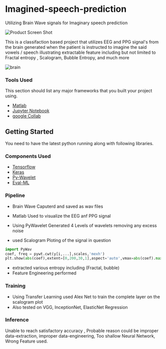 # Imagined-speech-prediction
Utilizing Brain Wave signals for Imaginary speech prediction

![Product Screen Shot](https://user-images.githubusercontent.com/76607486/193486502-325f3f17-b2d4-40cf-8f54-fc80eb956ad7.png)

This is a classifaction based project that utilizes EEG and PPG signal's from the brain generated when the patient is instructed to imagine the said vowels / speech illustrating extractable feature including but not limited to Fractal entropy , Scalogram, Bubble Entropy, and much more

![brain](https://user-images.githubusercontent.com/76607486/193491900-265b999b-53a4-4c9f-b698-050d315aedf5.png)


### Tools Used

This section should list any major frameworks that you built your project using.
* [Matlab](https://matlab.mathworks.com/)
* [Jupyter Notebook](https://jupyter.org/)
* [google Collab](https://colab.research.google.com/)


## Getting Started
You need to have the latest python running along with following libraries.  


### Components Used
* [Tensorflow](https://www.tensorflow.org/)
* [Keras](https://keras.io/)
* [Py-Wavelet](https://pywavelets.readthedocs.io/en/latest/)
* [Eval-ML](https://evalml.alteryx.com/en/stable/)

### Pipeline
* Brain Wave Caputerd and saved as wav files 
* Matlab Used to visualize the EEG anf PPG signal 
* Using PyWavelet Generated 4 Levels of wavelets removing any excess noise

* used Scalogram Ploting of the signal in question
```python
import PyWav
coef, freq = pywt.cwt(y[i,...],scales,'mexh')
plt.show(abs(coef),extent=[0,200,30,1],aspect='auto',vmax=abs(coef).max(),vmin=-abs(coef).max())
```
* extracted various entropy including (Fractal, bubble)
* Feature Engineering performed

### Training
* Using Transfer Learning used Alex Net to train the complete layer on the scalogram plot
* Also tested on VGG, InceptionNet, ElasticNet Regression

### Inference
Unable to reach satisfactory accuracy , Probable reason could be improper data-extraction, improper data-engineering, Too shallow Neural Network, Wrong Feature used.
